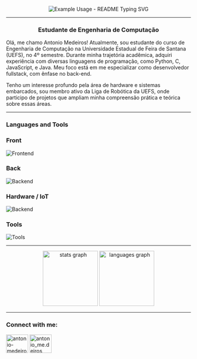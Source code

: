 <div align="center">
 <p align="center">
  <img src="https://readme-typing-svg.demolab.com/?lines=Ola,+Me+Chamo+Antonio!;Bem+Vindo+Ao+Meu+Github!&font=Fira%20Code&center=true&width=380&height=50&duration=4000&pause=1000" alt="Example Usage - README Typing SVG">
 </p>
</div>

--- 

<h3 align="center">Estudante de Engenharia de Computação</h3>

Olá, me chamo Antonio Medeiros!
Atualmente, sou estudante do curso de Engenharia de Computação na Universidade Estadual de Feira de Santana (UEFS), no 4º semestre. Durante minha trajetória acadêmica, adquiri experiência com diversas linguagens de programação, como Python, C, JavaScript, e Java. Meu foco está em me especializar como desenvolvedor fullstack, com ênfase no back-end.

Tenho um interesse profundo pela área de hardware e sistemas embarcados, sou membro ativo da Liga de Robótica da UEFS, onde participo de projetos que ampliam minha compreensão prática e teórica sobre essas áreas.

---
 
### Languages and Tools
### Front
![Frontend](https://skillicons.dev/icons?i=html,css,js,react)
### Back
![Backend](https://skillicons.dev/icons?i=java,python,c,godot,spring,maven)
### Hardware / IoT
![Backend](https://skillicons.dev/icons?i=arduino,c,cpp)
### Tools
![Tools](https://skillicons.dev/icons?i=postgres,git,github)

---

<div align="center">
  <img src="https://github-readme-stats.vercel.app/api?username=antoniomedeiross&hide_title=false&hide_rank=false&show_icons=true&include_all_commits=true&count_private=true&disable_animations=false&theme=dracula&locale=en&hide_border=false&order=1" height="150" alt="stats graph"  />
  <img src="https://github-readme-stats.vercel.app/api/top-langs?username=antoniomedeiross&locale=en&hide_title=false&layout=compact&card_width=320&langs_count=5&theme=dracula&hide_border=false&order=2" height="150" alt="languages graph"  />
</div>

---

### Connect with me:
<p align="left">
<a href="https://linkedin.com/in/antonio-medeiros-baa8b2260" target="blank"><img align="center" src="https://raw.githubusercontent.com/rahuldkjain/github-profile-readme-generator/master/src/images/icons/Social/linked-in-alt.svg" alt="antonio-medeiros-baa8b2260" height="50" width="60" /></a>
<a href="https://instagram.com/antonio_me.deiros" target="blank"><img align="center" src="https://raw.githubusercontent.com/rahuldkjain/github-profile-readme-generator/master/src/images/icons/Social/instagram.svg" alt="antonio_me.deiros" height="50" width="60" /></a>
</p>




